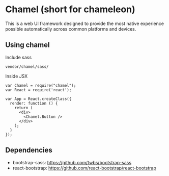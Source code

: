 # Chamel (short for chameleon)

This is a web UI framework designed to provide the most native experience possible automatically across common platforms and devices.

## Using chamel

Include sass

	vendor/chamel/sass/

Inside JSX

	var Chamel = require("chamel");
	var React = require('react');

	var App = React.createClass({
	  render: function () {
	    return (
	      <div>
	      	<Chamel.Button />
	      </div>
	    );
	  }
	});

## Dependencies

- bootstrap-sass: https://github.com/twbs/bootstrap-sass
- react-bootstrap: https://github.com/react-bootstrap/react-bootstrap